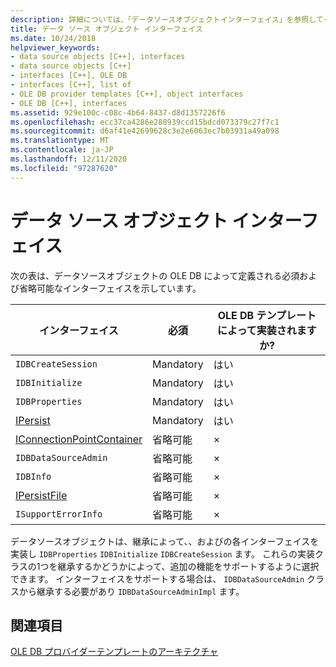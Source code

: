 ```yaml
---
description: 詳細については、「データソースオブジェクトインターフェイス」を参照してください。
title: データ ソース オブジェクト インターフェイス
ms.date: 10/24/2018
helpviewer_keywords:
- data source objects [C++], interfaces
- data source objects [C++]
- interfaces [C++], OLE DB
- interfaces [C++], list of
- OLE DB provider templates [C++], object interfaces
- OLE DB [C++], interfaces
ms.assetid: 929e100c-c08c-4b64-8437-d8d1357226f6
ms.openlocfilehash: ecc37ca4286e288939ccd15bdcd073379c27f7c1
ms.sourcegitcommit: d6af41e42699628c3e2e6063ec7b03931a49a098
ms.translationtype: MT
ms.contentlocale: ja-JP
ms.lasthandoff: 12/11/2020
ms.locfileid: "97287620"
---
```

# <a name="data-source-object-interfaces"></a>データ ソース オブジェクト インターフェイス

次の表は、データソースオブジェクトの OLE DB によって定義される必須および省略可能なインターフェイスを示しています。

|インターフェイス|必須|OLE DB テンプレートによって実装されますか?|
|---------------|---------------|--------------------------------------|
|`IDBCreateSession`|Mandatory|はい|
|`IDBInitialize`|Mandatory|はい|
|`IDBProperties`|Mandatory|はい|
|[IPersist](/windows/win32/api/objidl/nn-objidl-ipersist)|Mandatory|はい|
|[IConnectionPointContainer](/windows/win32/api/ocidl/nn-ocidl-iconnectionpointcontainer)|省略可能|×|
|`IDBDataSourceAdmin`|省略可能|×|
|`IDBInfo`|省略可能|×|
|[IPersistFile](/windows/win32/api/objidl/nn-objidl-ipersistfile)|省略可能|×|
|`ISupportErrorInfo`|省略可能|×|

データソースオブジェクトは、継承によって、、およびの各インターフェイスを実装し `IDBProperties` `IDBInitialize` `IDBCreateSession` ます。 これらの実装クラスの1つを継承するかどうかによって、追加の機能をサポートするように選択できます。 インターフェイスをサポートする場合は、 `IDBDataSourceAdmin` クラスから継承する必要があり `IDBDataSourceAdminImpl` ます。

## <a name="see-also"></a>関連項目

[OLE DB プロバイダーテンプレートのアーキテクチャ](../../data/oledb/ole-db-provider-template-architecture.md)<br/>
